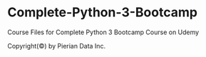 # Complete-Python-3-Bootcamp
Course Files for Complete Python 3 Bootcamp Course on Udemy

Copyright(©) by Pierian Data Inc.


